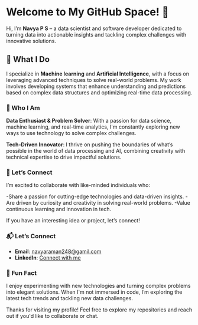 # Welcome to My GitHub Space! 🌟

Hi, I’m **Navya P S** – a data scientist and software developer dedicated to turning data into actionable insights and tackling complex challenges with innovative solutions.

## 🚀 What I Do

I specialize in **Machine learning** and **Artificial Intelligence**, with a focus on leveraging advanced techniques to solve real-world problems. My work involves developing systems that enhance understanding and predictions based on complex data structures and optimizing real-time data processing.

### 🌟 Who I Am
**Data Enthusiast & Problem Solver**: With a passion for data science, machine learning, and real-time analytics, I'm constantly exploring new ways to use technology to solve complex challenges.

**Tech-Driven Innovator**: I thrive on pushing the boundaries of what’s possible in the world of data processing and AI, combining creativity with technical expertise to drive impactful solutions.
### 🤝 Let’s Connect

I’m excited to collaborate with like-minded individuals who:

-Share a passion for cutting-edge technologies and data-driven insights.
-Are driven by curiosity and creativity in solving real-world problems.
-Value continuous learning and innovation in tech.

If you have an interesting idea or project, let’s connect!

### 📬 Let’s Connect

- **Email**: [navyaraman248@gamil.com](mailto:navyaraman248@gamil.com)
- **LinkedIn**: [Connect with me](https://www.linkedin.com/in/navya-28mb24/)

### 🌟 Fun Fact

I enjoy experimenting with new technologies and turning complex problems into elegant solutions. When I'm not immersed in code, I’m exploring the latest tech trends and tackling new data challenges.

Thanks for visiting my profile! Feel free to explore my repositories and reach out if you'd like to collaborate or chat.


